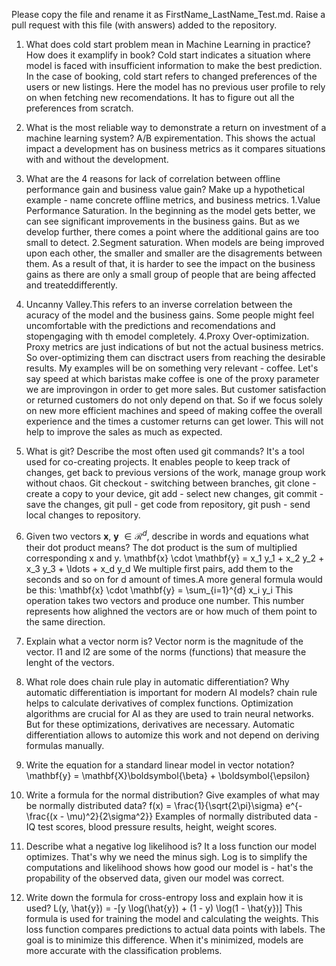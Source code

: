 Please copy the file and rename it as FirstName_LastName_Test.md. Raise a pull request with this file (with answers) added to the repository. 

1. What does cold start problem mean in Machine Learning in practice? How does it examplify in book?
Cold start indicates a situation where model is faced with insufficient information to make the best prediction. In the case of booking, cold start refers to changed preferences of the users or new listings. Here the model has no previous user profile to rely on when fetching new recomendations. It has to figure out all the preferences from scratch.
2. What is the most reliable way to demonstrate a return on investment of a machine learning system?
A/B expirementation. This shows the actual impact a development has on business metrics as it compares situations with and without the development.
3. What are the 4 reasons for lack of correlation between offline performance gain and business value gain? Make up a hypothetical example - name concrete offline metrics, and business metrics. 
1.Value Performance Saturation. In the beginning as the model gets better, we can see significant improvements in the business gains. But as we develop further, there comes a point where the additional gains are too small to detect.
2.Segment saturation. When models are being improved upon each other, the smaller and smaller are the disagrements between them.  As a result of that, it is harder to see the impact on the business gains as there are only a small group of people that are being affected and treateddifferently.
3. Uncanny Valley.This refers to an inverse correlation between the acuracy of the model and the business gains. Some people might feel uncomfortable with the predictions and recomendations and stopengaging with th emodel completely.
4.Proxy Over-optimization. Proxy metrics are just indications of but not the actual business metrics. So over-optimizing them can disctract users from reaching the desirable results.
My examples will be on something very relevant - coffee. Let's say speed at which baristas make coffee is one of the proxy parameter we are improvingon in order  to get more sales. But customer satisfaction or returned customers do not only depend on that. So if we focus solely on new more efficient machines and speed of making coffee the overall experience and the times a customer returns can get lower. This will not help to improve the sales as much as expected.


4. What is git? Describe the most often used git commands?
It's a tool used for co-creating projects. It enables people to keep track of changes, get back to previous versions of the work, manage group work without chaos. 
Git checkout - switching between branches, git clone - create a copy to your device, git add - select new changes, git commit - save the changes, git pull - get code from repository, git push - send local changes to repository.

5. Given two vectors $\mathbf{x}$, $\mathbf{y}$ $\in \mathcal{R}^{d}$, describe in words and equations what their dot product means?
The dot product is the sum of multiplied corresponding x and y. 
\mathbf{x} \cdot \mathbf{y} = x_1 y_1 + x_2 y_2 + x_3 y_3 + \ldots + x_d y_d
We multiple first pairs, add them to the seconds and so on for d amount of times.A more general formula would be this: \mathbf{x} \cdot \mathbf{y} = \sum_{i=1}^{d} x_i y_i
This operation takes two vectors and produce one number. This number represents how alighned the vectors are or how much of them point to the same direction. 
6. Explain what a vector norm is?
Vector norm is the magnitude of the vector. l1 and l2 are some of the norms (functions) that measure the lenght of the vectors.
7. What role does chain rule play in automatic differentiation? Why automatic differentiation is important for modern AI
models?
chain rule helps to calculate derivatives of complex functions. Optimization algorithms are crucial for AI as they are used to train neural networks. But for these optimizations, derivatives are necessary. Automatic differentiation allows to automize this work and not depend on deriving formulas manually. 
8. Write the equation for a standard linear model in vector notation?
\mathbf{y} = \mathbf{X}\boldsymbol{\beta} + \boldsymbol{\epsilon}
9. Write a formula for the normal distribution? Give examples of what may be normally distributed data? 
f(x) = \frac{1}{\sqrt{2\pi}\sigma} e^{-\frac{(x - \mu)^2}{2\sigma^2}}
Examples of normally distributed data - IQ test scores, blood pressure results, height, weight scores.
10. Describe what a negative log likelihood is?
It a loss function our model optimizes. That's why we need the minus sigh. Log is to simplify the computations and likelihood shows how good our model is - hat's the propability of the observed data, given our model was correct. 
11. Write down the formula for cross-entropy loss and explain how it is used?
L(y, \hat{y}) = -[y \log(\hat{y}) + (1 - y) \log(1 - \hat{y})]
This formula is used for training the model and calculating the weights. This loss function compares predictions to actual data points with labels. The goal is to minimize this difference. When it's minimized, models are more accurate with the classification problems.